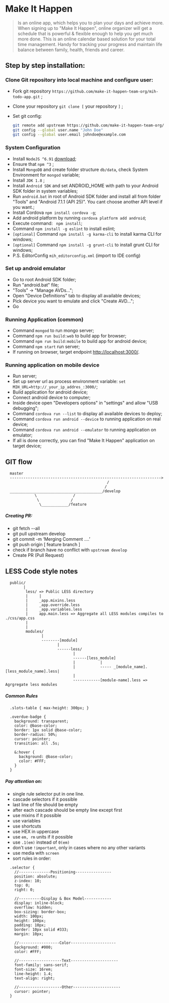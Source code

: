 # Make It Happen
>Is an online app, which helps you to plan your days and achieve more. When signing up to "Make It Happen", online organizer will get a schedule that is powerful & flexible enough to help you get much more done. This is an online calendar based solution for your total time management. Handy for tracking your progress and maintain life balance between family, health, friends and career.

## Step by step installation:
### Clone Git repository into local machine and configure user:
- Fork git repository ```https://github.com/make-it-happen-team-org/mih-todo-app.git``` ;
- Clone your repository ```git clone [``` your repository ```]``` ;
- Set git config:

    ```bash
    git remote add upstream https://github.com/make-it-happen-team-org/mih-todo-app.git
    git config --global user.name "John Doe"
    git config --global user.email johndoe@example.com
    ```

### System Configuration
- Install ```NodeJS ^6.91``` [download](https://nodejs.org/en/download/);
- Ensure that ```npm ^3``` ;
- Install ```MongoDB``` and create folder structure ```db/data```, check System Environment for ```mongod``` variable;
- Install ```JDK 1.8``` ;
- Install ```Android SDK``` and set ANDROID_HOME with path to your Android SDK folder in system variables;
- Run ```android.bat``` in root of Android SDK folder and install all from folder "Tools" and "Android 7.1.1 (API 25)". You cant choose another API level if you want.;
- Install Cordova ```npm install cordova -g```;
- Add android platform by running ```cordova platform add android```;
- Execute command: ``` npm install```;
- Command ```npm install -g eslint``` to install eslint;
- ```[optional]``` Command ```npm install -g karma-cli``` to install karma CLI for windows;
- ```[optional]``` Command ```npm install -g grunt-cli``` to install grunt CLI for windows;
- P.S. EditorConfig ```mih_editorconfig.xml``` (import to IDE config)

### Set up android emulator
- Go to root Android SDK folder;
- Run "android.bat" file;
- "Tools" -> "Manage AVDs...";
- Open "Device Definitions" tab to display all available devices;
- Pick device you want to emulate and click "Create AVD...";
- Go

### Running Application (common)
- Command ```mongod``` to run mongo server;
- Command ```npm run build:web``` to build app for browser;
- Command ```npm run build:mobile``` to build app for android device;
- Command ```npm start``` run server;
- If running on browser, target endpoint [http://localhost:3000/](http://localhost:3000/).

### Running application on mobile device
- Run server;
- Set up server url as process environment variable: ```set MIH_URL=http://_your_ip_addres_:3000/```;
- Build application for android device;
- Connect android device to computer;
- Inside device open "Developers options" in "settings" and allow "USB debugging";
- Command ```cordova run --list``` to display all available devices to deploy;
- Command ```cordova run android --device``` to running application on real device;
- Command ```cordova run android --emulator``` to running application on emulator;
- If all is done correctly, you can find "Make It Happen" application on target device;

## GIT flow

  ```
    master
    ------------------------------------------------------------------->
                                               /
                                              /
    _________________________________________/develop
               \                /
                \              /
                 \____________/feature
  ```

##### Creating PR:
- git fetch --all
- git pull upstream develop
- git commit -m ‘Merging Comment ….’
- git push origin [ feature branch ]
- check if branch have no conflict with ```upstream develop```
- Create PR (Pull Request)

## LESS Code style notes

```
  public/
        |
         less/ => Public LESS directory
         |     |
         |     _app.mixins.less
         |     _app.override.less
         |     _app.variables.less
         |     app.main.less => Aggregate all LESS modules compiles to ./css/app.css
         |
         |
         modules/
                |
                --------[module]
                       |
                       ------less/
                              |
                              ------[less_module]
                              |           |
                              |           ----- _[module_name].[less_module_name].less|
                              |
                              ------------[module-name].less => Agrgregate less modules
```


##### Common Rules
```less
  .slots-table { max-height: 300px; }
  
  .overdue-badge {
    background: transparent;
    color: @base-color;
    border: 1px solid @base-color;
    border-radius: 50%;
    cursor: pointer;
    transition: all .5s;

    &:hover {
      background: @base-color;
      color: #FFF;
    }
  }
```

##### Pay attention on:
- single rule selector put in one line.
- cascade selectors if it possible
- last line of file should be empty
- after each cascade should be empty line except first
- use mixins if it possible
- use variables
- use shortcuts
- use HEX in uppercase
- use ```em, rm``` units if it possible
- use ```.1(em)``` instead of ```0(em)```
- don't use ```!important```, only in cases where no any other variants
- use media with ```screen```
- sort rules in order:

```less
  .selector {
    //--------------Positioning----------------
    position: absolute;
    z-index: 10;
    top: 0;
    right: 0;
  
    //----------Display & Box Model------------
    display: inline-block;
    overflow: hidden;
    box-sizing: border-box;
    width: 100px;
    height: 100px;
    padding: 10px;
    border: 10px solid #333;
    margin: 10px;
    
    //------------------Color--------------------
    background: #000;
    color: #FFF;
    
    //-------------------Text---------------------
    font-family: sans-serif;
    font-size: 16rem;
    line-height: 1.4;
    text-align: right;
    
    //-------------------Other---------------------
    cursor: pointer;
  }
```
